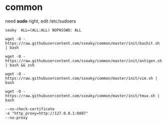 # common
need **sudo** right, edit /etc/sudoers

`seaky  ALL=(ALL:ALL) NOPASSWD: ALL`



```
wget -O - https://raw.githubusercontent.com/sseaky/common/master/init/bashit.sh | bash

wget -O - https://raw.githubusercontent.com/sseaky/common/master/init/antigen.sh | bash && zsh  

wget -O - https://raw.githubusercontent.com/sseaky/common/master/init/vim.sh | bash  

wget -O - https://raw.githubusercontent.com/sseaky/common/master/init/tmux.sh | bash
```

```
--no-check-certificate 
-e "http_proxy=http://127.0.0.1:8087"
--no-proxy
```

